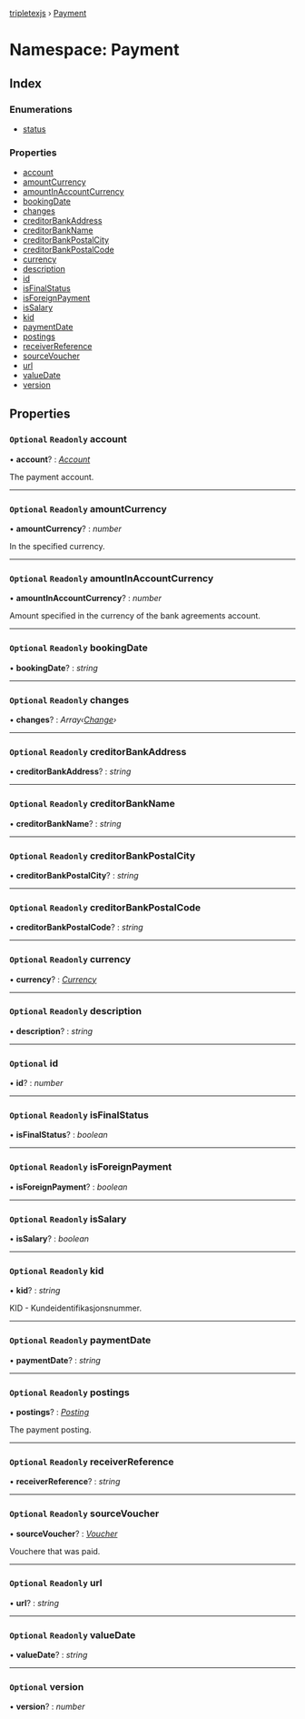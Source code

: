 [tripletexjs](../README.md) › [Payment](payment.md)

# Namespace: Payment

## Index

### Enumerations

* [status](../enums/payment.status.md)

### Properties

* [account](payment.md#optional-readonly-account)
* [amountCurrency](payment.md#optional-readonly-amountcurrency)
* [amountInAccountCurrency](payment.md#optional-readonly-amountinaccountcurrency)
* [bookingDate](payment.md#optional-readonly-bookingdate)
* [changes](payment.md#optional-readonly-changes)
* [creditorBankAddress](payment.md#optional-readonly-creditorbankaddress)
* [creditorBankName](payment.md#optional-readonly-creditorbankname)
* [creditorBankPostalCity](payment.md#optional-readonly-creditorbankpostalcity)
* [creditorBankPostalCode](payment.md#optional-readonly-creditorbankpostalcode)
* [currency](payment.md#optional-readonly-currency)
* [description](payment.md#optional-readonly-description)
* [id](payment.md#optional-id)
* [isFinalStatus](payment.md#optional-readonly-isfinalstatus)
* [isForeignPayment](payment.md#optional-readonly-isforeignpayment)
* [isSalary](payment.md#optional-readonly-issalary)
* [kid](payment.md#optional-readonly-kid)
* [paymentDate](payment.md#optional-readonly-paymentdate)
* [postings](payment.md#optional-readonly-postings)
* [receiverReference](payment.md#optional-readonly-receiverreference)
* [sourceVoucher](payment.md#optional-readonly-sourcevoucher)
* [url](payment.md#optional-readonly-url)
* [valueDate](payment.md#optional-readonly-valuedate)
* [version](payment.md#optional-version)

## Properties

### `Optional` `Readonly` account

• **account**? : *[Account](account.md)*

The payment account.

___

### `Optional` `Readonly` amountCurrency

• **amountCurrency**? : *number*

In the specified currency.

___

### `Optional` `Readonly` amountInAccountCurrency

• **amountInAccountCurrency**? : *number*

Amount specified in the currency of the bank agreements account.

___

### `Optional` `Readonly` bookingDate

• **bookingDate**? : *string*

___

### `Optional` `Readonly` changes

• **changes**? : *Array‹[Change](change.md)›*

___

### `Optional` `Readonly` creditorBankAddress

• **creditorBankAddress**? : *string*

___

### `Optional` `Readonly` creditorBankName

• **creditorBankName**? : *string*

___

### `Optional` `Readonly` creditorBankPostalCity

• **creditorBankPostalCity**? : *string*

___

### `Optional` `Readonly` creditorBankPostalCode

• **creditorBankPostalCode**? : *string*

___

### `Optional` `Readonly` currency

• **currency**? : *[Currency](../interfaces/currency.md)*

___

### `Optional` `Readonly` description

• **description**? : *string*

___

### `Optional` id

• **id**? : *number*

___

### `Optional` `Readonly` isFinalStatus

• **isFinalStatus**? : *boolean*

___

### `Optional` `Readonly` isForeignPayment

• **isForeignPayment**? : *boolean*

___

### `Optional` `Readonly` isSalary

• **isSalary**? : *boolean*

___

### `Optional` `Readonly` kid

• **kid**? : *string*

KID - Kundeidentifikasjonsnummer.

___

### `Optional` `Readonly` paymentDate

• **paymentDate**? : *string*

___

### `Optional` `Readonly` postings

• **postings**? : *[Posting](../interfaces/posting.md)*

The payment posting.

___

### `Optional` `Readonly` receiverReference

• **receiverReference**? : *string*

___

### `Optional` `Readonly` sourceVoucher

• **sourceVoucher**? : *[Voucher](../interfaces/voucher.md)*

Vouchere that was paid.

___

### `Optional` `Readonly` url

• **url**? : *string*

___

### `Optional` `Readonly` valueDate

• **valueDate**? : *string*

___

### `Optional` version

• **version**? : *number*
